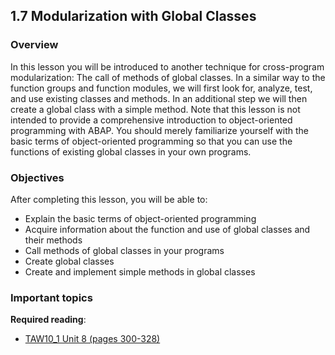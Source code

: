 ## 1.7 Modularization with Global Classes

### Overview

In this lesson you will be introduced to another technique for cross-program modularization: The call of methods of global classes. In a similar way to the function groups and function modules, we will first look for, analyze, test, and use existing classes and methods. In an additional step we will then create a global class with a simple method. Note that this lesson is not intended to provide a comprehensive introduction to
object-oriented programming with ABAP. You should merely familiarize yourself with the basic terms of object-oriented programming so that you can use the functions of existing global classes in your own programs.

### Objectives

After completing this lesson, you will be able to:

- Explain the basic terms of object-oriented programming
- Acquire information about the function and use of global classes and their methods
- Call methods of global classes in your programs
- Create global classes
- Create and implement simple methods in global classes

### Important topics

**Required reading**:
- [TAW10_1 Unit 8 (pages 300-328)](https://msggroup.sharepoint.com/:b:/r/sites/msteams_f974e3/Freigegebene%20Dokumente/General/SAP%20Summer%20School%202023/Training%20materials/TAW/TAW10_1_EN_Col92_FV_Part_NSC.pdf?csf=1&web=1&e=qJJmzd)
